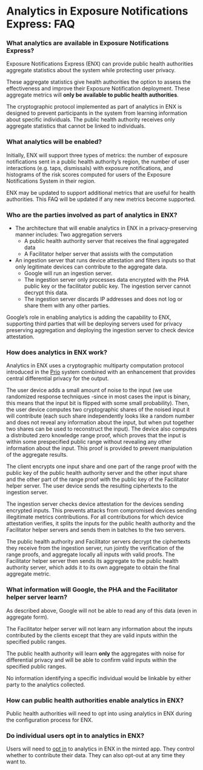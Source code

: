 # Analytics in Exposure Notifications Express: FAQ

### What analytics are available in Exposure Notifications Express?

Exposure Notifications Express (ENX) can provide public health authorities aggregate statistics about the system while protecting user privacy.

These aggregate statistics give health authorities the option to assess the effectiveness and improve their Exposure Notification deployment. These aggregate metrics will **only be available to public health authorities**.

The cryptographic protocol implemented as part of analytics in ENX is designed to prevent  participants in the system from learning information about specific individuals. The public health authority receives only aggregate statistics that cannot be linked to individuals.

### What analytics will be enabled?

Initially, ENX will support three types of metrics: the number of exposure notifications sent in a public health authority’s region, the number of user interactions (e.g. taps, dismissals) with exposure notifications, and histograms of the risk scores computed for users of the Exposure Notifications System in their region.

ENX may be updated to support additional metrics that are useful for health authorities. This FAQ will be updated if any new metrics become supported.

### Who are the parties involved as part of analytics in ENX?

- The architecture that will enable analytics in ENX in a privacy-preserving manner includes:
Two aggregation servers
  - A public health authority server that receives the final aggregated data
  - A Facilitator helper server that assists with the computation
- An ingestion server that runs device attestation and filters inputs so that only legitimate devices can contribute to the aggregate data.
  - Google will run an ingestion server.
  - The ingestion server only processes data encrypted with the PHA public key or the facilitator public key. The ingestion server cannot decrypt this data.
  - The ingestion server discards IP addresses and does not log or share them with any other parties.

Google’s role in enabling analytics is adding the capability to ENX, supporting third parties that will be deploying servers used for privacy preserving aggregation and deploying the ingestion server to check device attestation.

### How does analytics in ENX work?

Analytics in ENX uses a cryptographic multiparty computation protocol introduced in the [Prio](https://crypto.stanford.edu/prio/) system combined with an enhancement that provides central differential privacy for the output.

The user device adds a small amount of noise to the input (we use randomized response techniques -since in most cases the input is binary, this means that the input bit is flipped with some small probability). Then, the user device computes two cryptographic shares of the noised input it will contribute (each such share independently looks like a random number and does not reveal any information about the input, but when put together two shares can be used to reconstruct the input). The device also computes a distributed zero knowledge range proof, which proves that the input is within some prespecified public range without revealing any other information about the input. This proof is provided to prevent manipulation of the aggregate results.

The client encrypts one input share and one part of the range proof with the public key of the public health authority server and the other input share and the other part of the range proof with the public key of the Facilitator helper server. The user device sends the resulting ciphertexts to the ingestion server.

The ingestion server checks device attestation for the devices sending encrypted inputs. This prevents attacks from compromised devices sending illegitimate metrics contributions. For all contributions for which device attestation verifies, it splits the inputs for the public health authority and the Facilitator helper servers and sends them in batches to the two servers.

The public health authority and Facilitator servers decrypt the ciphertexts they receive from the ingestion server, run jointly the verification of the range proofs, and aggregate locally all inputs with valid proofs. The Facilitator helper server then sends its aggregate to the public health authority server, which adds it to its own aggregate to obtain the final aggregate metric.

### What information will Google, the PHA and the Facilitator helper server learn?

As described above, Google will not be able to read any of this data (even in aggregate form).

The Facilitator helper server will not learn any information about the inputs contributed by the clients except that they are valid inputs within the specified public ranges.

The public health authority will learn **only** the aggregates with noise for differential privacy and will be able to confirm valid inputs within the specified public ranges.

No information identifying a specific individual would be linkable by either party to the analytics collected.

### How can public health authorities enable analytics in ENX?

Public health authorities will need to opt into using analytics in ENX during the configuration process for ENX.

### Do individual users opt in to analytics in ENX?

Users will need to [opt in](https://support.google.com/android/answer/10162607) to analytics in ENX in the minted app. They control whether to contribute their data. They can also opt-out at any time they want to.
